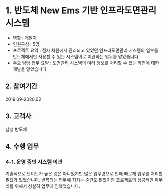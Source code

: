 # 1. 반도체 New Ems 기반 인프라도면관리 시스템
- 역할 : 개발자
- 인원구성 : 5명
- 프로젝트 요약 : 전사 차원에서 관리되고 있었던 인프라도면관리 시스템의 일부를 반도체에서만 사용할 수 있는 시스템이로 이관하는 업무를 맡았습니다.
- 주요 담당 업무 요약 : 도면관리 시스템의 여러 정보를 처리할 수 있는 화면에 대한 개발을 맡았습니다.

## 2. 참여기간
2019.09-2020.02

## 3. 고객사
삼성 반도체

## 4. 수행 업무
### 4-1. 운영 중인 시스템 이관
기술적으로 난이도가 높은 것은 아니었지만 많은 업무량으로 인해 빠르게 업무를 처리할 필요가 있었습니다.
반복되는 업무에 지치는 순간도 많았지만 프로젝트의 성공적인 마무리를 위해서 성실히 업무에 임했었습니다.
